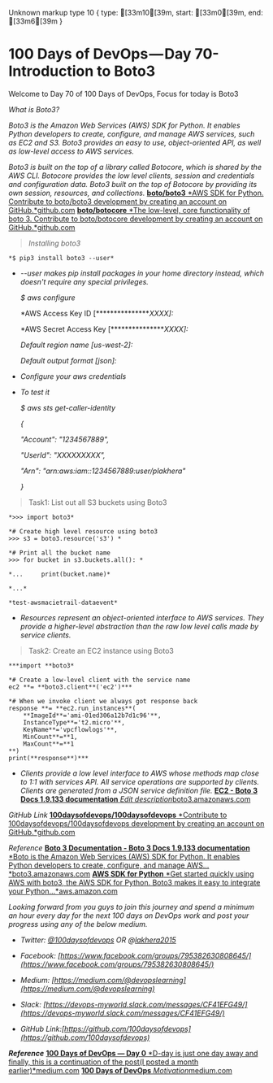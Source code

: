 Unknown markup type 10 { type: [33m10[39m, start: [33m0[39m, end: [33m6[39m }

# 100 Days of DevOps — Day 70-Introduction to Boto3

Welcome to Day 70 of 100 Days of DevOps, Focus for today is Boto3

*What is Boto3?*

*Boto3 is the Amazon Web Services (AWS) SDK for Python. It enables Python developers to create, configure, and manage AWS services, such as EC2 and S3. Boto3 provides an easy to use, object-oriented API, as well as low-level access to AWS services.*

*Boto3 is built on the top of a library called Botocore, which is shared by the AWS CLI. Botocore provides the low level clients, session and credentials and configuration data. Boto3 built on the top of Botocore by providing its own session, resources, and collections.*
[**boto/boto3**
*AWS SDK for Python. Contribute to boto/boto3 development by creating an account on GitHub.*github.com](https://github.com/boto/boto3)
[**boto/botocore**
*The low-level, core functionality of boto 3. Contribute to boto/botocore development by creating an account on GitHub.*github.com](https://github.com/boto/botocore)
> *Installing boto3*

    *$ pip3 install boto3 --user*

* *--user makes pip install packages in your home directory instead, which doesn't require any special privileges.*

    *$ aws configure*

    *AWS Access Key ID [****************XXXX]:*

    *AWS Secret Access Key [****************XXXX]:*

    *Default region name [us-west-2]:*

    *Default output format [json]:*

* *Configure your aws credentials*

* *To test it*

    *$ aws sts get-caller-identity*

    *{*

    *"Account": "1234567889",*

    *"UserId": "XXXXXXXXX",*

    *"Arn": "arn:aws:iam::1234567889:user/plakhera"*

    *}*
> Task1: List out all S3 buckets using Boto3

    *>>> import boto3*

    *# Create high level resource using boto3
    >>> s3 = boto3.resource('s3') *

    *# Print all the bucket name
    >>> for bucket in s3.buckets.all(): *

    *...     print(bucket.name)*

    *...*

    *test-awsmacietrail-dataevent*

* *Resources represent an object-oriented interface to AWS services. They provide a higher-level abstraction than the raw low level calls made by service clients.*
> Task2: Create an EC2 instance using Boto3

    ***import **boto3*

    *# Create a low-level client with the service name
    ec2 **= **boto3.client**('ec2')***

    *# When we invoke client we always got response back
    response **= **ec2.run_instances**(
        **ImageId**='ami-01ed306a12b7d1c96'**,
        InstanceType**='t2.micro'**,
        KeyName**='vpcflowlogs'**,
        MinCount**=**1,
        MaxCount**=**1
    **)
    print(**response**)***

* *Clients provide a low level interface to AWS whose methods map close to 1:1 with services API. All service operations are supported by clients. Clients are generated from a JSON service definition file.*
[**EC2 - Boto 3 Docs 1.9.133 documentation**
*Edit description*boto3.amazonaws.com](https://boto3.amazonaws.com/v1/documentation/api/latest/reference/services/ec2.html#EC2.Client.run_instances)

*GitHub Link*
[**100daysofdevops/100daysofdevops**
*Contribute to 100daysofdevops/100daysofdevops development by creating an account on GitHub.*github.com](https://github.com/100daysofdevops/100daysofdevops/tree/master/boto3)

*Reference*
[**Boto 3 Documentation - Boto 3 Docs 1.9.133 documentation**
*Boto is the Amazon Web Services (AWS) SDK for Python. It enables Python developers to create, configure, and manage AWS…*boto3.amazonaws.com](https://boto3.amazonaws.com/v1/documentation/api/latest/index.html)
[**AWS SDK for Python**
*Get started quickly using AWS with boto3, the AWS SDK for Python. Boto3 makes it easy to integrate your Python…*aws.amazon.com](https://aws.amazon.com/sdk-for-python/)

*Looking forward from you guys to join this journey and spend a minimum an hour every day for the next 100 days on DevOps work and post your progress using any of the below medium.*

* *Twitter: [@100daysofdevops](http://twitter.com/100daysofdevops) OR @[lakhera2015](https://twitter.com/lakhera2015)*

* *Facebook: [https://www.facebook.com/groups/795382630808645/](https://www.facebook.com/groups/795382630808645/)*

* *Medium: [https://medium.com/@devopslearning](https://medium.com/@devopslearning)*

* *Slack: [https://devops-myworld.slack.com/messages/CF41EFG49/](https://devops-myworld.slack.com/messages/CF41EFG49/)*

* *GitHub Link:[https://github.com/100daysofdevops](https://github.com/100daysofdevops)*

***Reference***
[**100 Days of DevOps — Day 0**
*D-day is just one day away and finally, this is a continuation of the post(I posted a month earlier)*medium.com](https://medium.com/@devopslearning/100-days-of-devops-day-0-4f2c9750542d)
[**100 Days of DevOps**
*Motivation*medium.com](https://medium.com/@devopslearning/100-days-of-devops-81faf13bf772)
